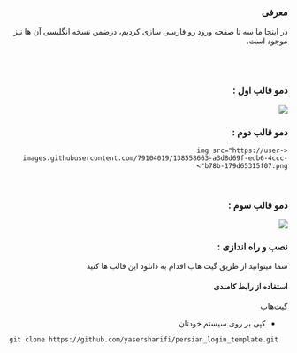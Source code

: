 <div dir="rtl">
<h3>معرفی</h3>
<p>در اینجا ما سه تا صفحه ورود رو فارسی سازی کردیم، درضمن نسخه انگلیسی آن ها نیز موجود است.</p>
<br>
  <br>
  <h3>دمو قالب اول : </h3>
<img src="https://user-images.githubusercontent.com/79104019/138558630-724b97fb-7b38-42e1-80b0-849f2845caa0.png">
  <br>
  <h3>دمو قالب دوم : </h3>

    <img src="https://user-images.githubusercontent.com/79104019/138558663-a3d8d69f-edb6-4ccc-b78b-179d65315f07.png">
  
   <br>
  <h3>دمو قالب سوم : </h3>
  
  <img src="https://user-images.githubusercontent.com/79104019/138558485-474f1a28-7112-44fb-8383-b153f04aa085.png">
  


<h3>نصب و راه اندازی :</h3>
<p>شما میتوانید از طریق گیت هاب اقدام به دانلود این قالب ها کنید </p>
<h4>استفاده از رابط کامندی</h4>
گیت‌هاب

- کپی بر روی سیستم خودتان
</div>
<pre>
<code>git clone https://github.com/yasersharifi/persian_login_template.git</code>
</pre>
